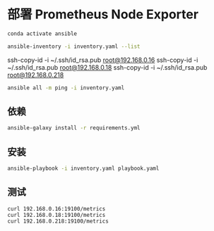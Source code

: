 # 部署 Prometheus Node Exporter

```bash
conda activate ansible
```

```bash
ansible-inventory -i inventory.yaml --list
```

ssh-copy-id -i ~/.ssh/id_rsa.pub root@192.168.0.16
ssh-copy-id -i ~/.ssh/id_rsa.pub root@192.168.0.18
ssh-copy-id -i ~/.ssh/id_rsa.pub root@192.168.0.218

```bash
ansible all -m ping -i inventory.yaml
```

## 依赖

```bash
ansible-galaxy install -r requirements.yml
```

## 安装

```bash
ansible-playbook -i inventory.yaml playbook.yaml
```

## 测试

```shell
curl 192.168.0.16:19100/metrics
curl 192.168.0.18:19100/metrics
curl 192.168.0.218:19100/metrics
```
